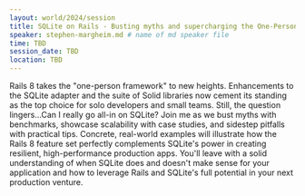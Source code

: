 ```yaml
---
layout: world/2024/session
title: SQLite on Rails - Busting myths and supercharging the One-Person Framework
speaker: stephen-margheim.md # name of md speaker file
time: TBD
session_date: TBD
location: TBD
---
```


Rails 8 takes the "one-person framework" to new heights. Enhancements to the SQLite adapter and the suite of Solid libraries now cement its standing as the top choice for solo developers and small teams. Still, the question lingers...Can I really go all-in on SQLite? Join me as we bust myths with benchmarks, showcase scalability with case studies, and sidestep pitfalls with practical tips. Concrete, real-world examples will illustrate how the Rails 8 feature set perfectly complements SQLite's power in creating resilient, high-performance production apps. You'll leave with a solid understanding of when SQLite does and doesn't make sense for your application and how to leverage Rails and SQLite's full potential in your next production venture.